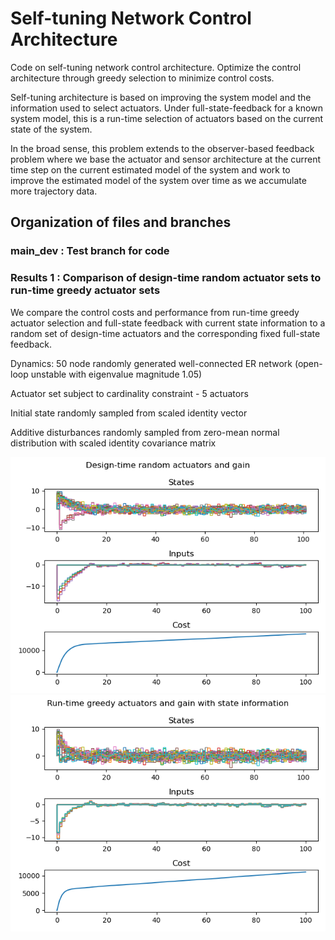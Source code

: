 # Self-tuning Network Control Architecture

Code on self-tuning network control architecture.
Optimize the control architecture through greedy selection to minimize control costs.

Self-tuning architecture is based on improving the system model and the information used to select actuators.
Under full-state-feedback for a known system model, this is a run-time selection of actuators based on the current state of the system.

In the broad sense, this problem extends to the observer-based feedback problem where we base the actuator and sensor architecture at the current time step on the current estimated model of the system and work to improve the estimated model of the system over time as we accumulate more trajectory data.

## Organization of files and branches
### main_dev : Test branch for code
### Results 1 : Comparison of design-time random actuator sets to run-time greedy actuator sets
We compare the control costs and performance from run-time greedy actuator selection and full-state feedback with current state information to a random set of design-time actuators and the corresponding fixed full-state feedback.

Dynamics: 50 node randomly generated well-connected ER network (open-loop unstable with eigenvalue magnitude 1.05)

Actuator set subject to cardinality constraint - 5 actuators

Initial state randomly sampled from scaled identity vector

Additive disturbances randomly sampled from zero-mean normal distribution with scaled identity covariance matrix

<img src="Plt1.png">

<img src="Plt2.png">
